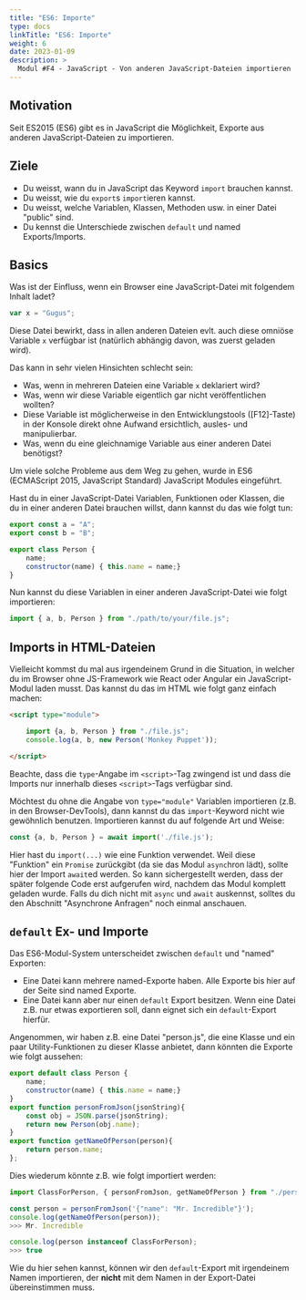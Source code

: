 ```yaml
---
title: "ES6: Importe"
type: docs
linkTitle: "ES6: Importe"
weight: 6
date: 2023-01-09
description: >
  Modul #F4 - JavaScript - Von anderen JavaScript-Dateien importieren
---
```


## Motivation
Seit ES2015 (ES6) gibt es in JavaScript die Möglichkeit, Exporte aus anderen JavaScript-Dateien zu importieren.

## Ziele
* Du weisst, wann du in JavaScript das Keyword `import` brauchen kannst.
* Du weisst, wie du `export`s `import`ieren kannst.
* Du weisst, welche Variablen, Klassen, Methoden usw. in einer Datei "public" sind.
* Du kennst die Unterschiede zwischen `default` und named Exports/Imports.


## Basics
Was ist der Einfluss, wenn ein Browser eine JavaScript-Datei mit folgendem Inhalt ladet?

```javascript
var x = "Gugus";
```

Diese Datei bewirkt, dass in allen anderen Dateien evlt. auch diese omniöse Variable `x` verfügbar ist (natürlich abhängig davon, was zuerst geladen wird).

Das kann in sehr vielen Hinsichten schlecht sein:
* Was, wenn in mehreren Dateien eine Variable `x` deklariert wird?
* Was, wenn wir diese Variable eigentlich gar nicht veröffentlichen wollten?
* Diese Variable ist möglicherweise in den Entwicklungstools ([F12]-Taste) in der Konsole direkt ohne Aufwand ersichtlich, ausles- und manipulierbar.
* Was, wenn du eine gleichnamige Variable aus einer anderen Datei benötigst?

Um viele solche Probleme aus dem Weg zu gehen, wurde in ES6 (ECMAScript 2015, JavaScript Standard) JavaScript Modules eingeführt.

Hast du in einer JavaScript-Datei Variablen, Funktionen oder Klassen, die du in einer anderen Datei brauchen willst, dann kannst du das wie folgt tun:

```javascript
export const a = "A";
export const b = "B";

export class Person {
    name;
    constructor(name) { this.name = name;}
}
```

Nun kannst du diese Variablen in einer anderen JavaScript-Datei wie folgt importieren:

```javascript
import { a, b, Person } from "./path/to/your/file.js";
```

## Imports in HTML-Dateien

Vielleicht kommst du mal aus irgendeinem Grund in die Situation, in welcher du im Browser ohne JS-Framework wie React oder Angular ein JavaScript-Modul laden musst. Das kannst du das im HTML wie folgt ganz einfach machen:

```html
<script type="module">

    import {a, b, Person } from "./file.js";
    console.log(a, b, new Person('Monkey Puppet'));

</script>
```

Beachte, dass die `type`-Angabe im `<script>`-Tag zwingend ist und dass die Imports nur innerhalb dieses `<script>`-Tags verfügbar sind.

Möchtest du ohne die Angabe von `type="module"` Variablen importieren (z.B. in den Browser-DevTools), dann kannst du das `import`-Keyword nicht wie gewöhnlich benutzen. Importieren kannst du auf folgende Art und Weise:

```javascript
const {a, b, Person } = await import('./file.js');
```

Hier hast du `import(...)` wie eine Funktion verwendet. Weil diese "Funktion" ein `Promise` zurückgibt (da sie das Modul `async`hron lädt), sollte hier der Import `await`ed werden. So kann sichergestellt werden, dass der später folgende Code erst aufgerufen wird, nachdem das Modul komplett geladen wurde. Falls du dich nicht mit `async` und `await` auskennst, solltes du den Abschnitt "Asynchrone Anfragen" noch einmal anschauen.

## `default` Ex- und Importe
Das ES6-Modul-System unterscheidet zwischen `default` und "named" Exporten:
* Eine Datei kann mehrere named-Exporte haben. Alle Exporte bis hier auf der Seite sind named Exporte.
* Eine Datei kann aber nur einen `default` Export besitzen. Wenn eine Datei z.B. nur etwas exportieren soll, dann eignet sich ein `default`-Export hierfür.

Angenommen, wir haben z.B. eine Datei "person.js", die eine Klasse und ein paar Utility-Funktionen zu dieser Klasse anbietet, dann könnten die Exporte wie folgt aussehen:

```javascript
export default class Person {
    name;
    constructor(name) { this.name = name;}
}
export function personFromJson(jsonString){
    const obj = JSON.parse(jsonString);
    return new Person(obj.name);
}
export function getNameOfPerson(person){
    return person.name;
};
```

Dies wiederum könnte z.B. wie folgt importiert werden:

```javascript
import ClassForPerson, { personFromJson, getNameOfPerson } from "./person.js";

const person = personFromJson('{"name": "Mr. Incredible"}');
console.log(getNameOfPerson(person));
>>> Mr. Incredible

console.log(person instanceof ClassForPerson);
>>> true
```

Wie du hier sehen kannst, können wir den `default`-Export mit irgendeinem Namen importieren, der __nicht__ mit dem Namen in der Export-Datei übereinstimmen muss.